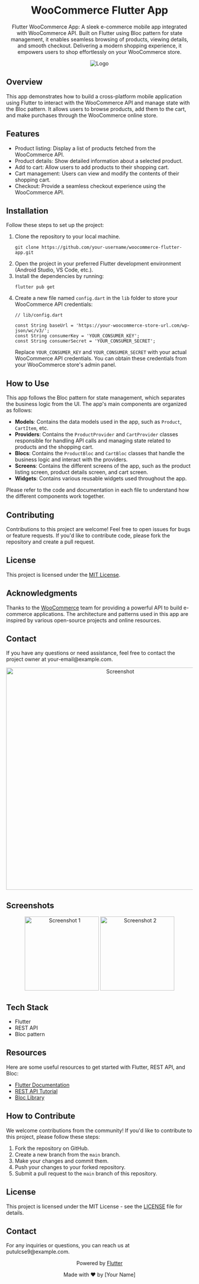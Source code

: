 
<h1 align="center">
  WooCommerce Flutter App
</h1>

<p align="center">
Flutter WooCommerce App: A sleek e-commerce mobile app integrated with WooCommerce API. Built on Flutter using Bloc pattern for state management, it enables seamless browsing of products, viewing details, and smooth checkout. Delivering a modern shopping experience, it empowers users to shop effortlessly on your WooCommerce store.
</p>


<p align="center">
  <img alt="Logo" src="https://github.com/putulputul/woocommerce_app_flutter/assets/17999879/0b798498-4516-4e76-a938-0b2ce29577a1", width:100" />
</p>



<h2>Overview</h2>

<p>
  This app demonstrates how to build a cross-platform mobile application using Flutter to interact with the WooCommerce API and manage state with the Bloc pattern. It allows users to browse products, add them to the cart, and make purchases through the WooCommerce online store.
</p>

<h2>Features</h2>

<ul>
  <li>Product listing: Display a list of products fetched from the WooCommerce API.</li>
  <li>Product details: Show detailed information about a selected product.</li>
  <li>Add to cart: Allow users to add products to their shopping cart.</li>
  <li>Cart management: Users can view and modify the contents of their shopping cart.</li>
  <li>Checkout: Provide a seamless checkout experience using the WooCommerce API.</li>
</ul>

<h2>Installation</h2>

<p>
  Follow these steps to set up the project:
</p>

<ol>
  <li>Clone the repository to your local machine.</li>

<pre><code>git clone https://github.com/your-username/woocommerce-flutter-app.git</code></pre>

  <li>Open the project in your preferred Flutter development environment (Android Studio, VS Code, etc.).</li>

  <li>Install the dependencies by running:</li>

<pre><code>flutter pub get</code></pre>

  <li>Create a new file named <code>config.dart</code> in the <code>lib</code> folder to store your WooCommerce API credentials:</li>

<pre><code>// lib/config.dart

const String baseUrl = 'https://your-woocommerce-store-url.com/wp-json/wc/v3/';
const String consumerKey = 'YOUR_CONSUMER_KEY';
const String consumerSecret = 'YOUR_CONSUMER_SECRET';</code></pre>

  <p>Replace <code>YOUR_CONSUMER_KEY</code> and <code>YOUR_CONSUMER_SECRET</code> with your actual WooCommerce API credentials. You can obtain these credentials from your WooCommerce store's admin panel.</p>
</ol>

<h2>How to Use</h2>

<p>
  This app follows the Bloc pattern for state management, which separates the business logic from the UI. The app's main components are organized as follows:
</p>

<ul>
  <li><strong>Models</strong>: Contains the data models used in the app, such as <code>Product</code>, <code>CartItem</code>, etc.</li>
  <li><strong>Providers</strong>: Contains the <code>ProductProvider</code> and <code>CartProvider</code> classes responsible for handling API calls and managing state related to products and the shopping cart.</li>
  <li><strong>Blocs</strong>: Contains the <code>ProductBloc</code> and <code>CartBloc</code> classes that handle the business logic and interact with the providers.</li>
  <li><strong>Screens</strong>: Contains the different screens of the app, such as the product listing screen, product details screen, and cart screen.</li>
  <li><strong>Widgets</strong>: Contains various reusable widgets used throughout the app.</li>
</ul>

<p>
  Please refer to the code and documentation in each file to understand how the different components work together.
</p>

<h2>Contributing</h2>

<p>
  Contributions to this project are welcome! Feel free to open issues for bugs or feature requests. If you'd like to contribute code, please fork the repository and create a pull request.
</p>

<h2>License</h2>

<p>
  This project is licensed under the <a href="LICENSE">MIT License</a>.
</p>

<h2>Acknowledgments</h2>

<p>
  Thanks to the <a href="https://woocommerce.com/">WooCommerce</a> team for providing a powerful API to build e-commerce applications.
  The architecture and patterns used in this app are inspired by various open-source projects and online resources.
</p>

<h2>Contact</h2>

<p>
  If you have any questions or need assistance, feel free to contact the project owner at your-email@example.com.
</p>

<div align="center">
  <img alt="Screenshot" src="screenshot.png" width="600">
</div>

<h2>Screenshots</h2>

<div align="center">
  <img alt="Screenshot 1" src="screenshots/screenshot1.png" width="200">
  <img alt="Screenshot 2" src="screenshots/screenshot2.png" width="200">
  <!-- Add more screenshots here -->
</div>

<h2>Tech Stack</h2>

<ul>
  <li>Flutter</li>
  <li>REST API</li>
  <li>Bloc pattern</li>
</ul>

<h2>Resources</h2>

<p>
  Here are some useful resources to get started with Flutter, REST API, and Bloc:
</p>

<ul>
  <li><a href="https://flutter.dev/docs" target="_blank">Flutter Documentation</a></li>
  <li><a href="https://www.restapitutorial.com/" target="_blank">REST API Tutorial</a></li>
  <li><a href="https://pub.dev/packages/flutter_bloc" target="_blank">Bloc Library</a></li>
</ul>

<h2>How to Contribute</h2>

<p>
  We welcome contributions from the community! If you'd like to contribute to this project, please follow these steps:
</p>

<ol>
  <li>Fork the repository on GitHub.</li>
  <li>Create a new branch from the <code>main</code> branch.</li>
  <li>Make your changes and commit them.</li>
  <li>Push your changes to your forked repository.</li>
  <li>Submit a pull request to the <code>main</code> branch of this repository.</li>
</ol>

<h2>License</h2>

<p>
  This project is licensed under the MIT License - see the <a href="LICENSE">LICENSE</a> file for details.
</p>

<h2>Contact</h2>

<p>
  For any inquiries or questions, you can reach us at putulcse9@example.com.
</p>

<div align="center">
  <p>Powered by <a href="https://flutter.dev" target="_blank">Flutter</a></p>
  <p>Made with ❤️ by [Your Name]</p>
</div>
